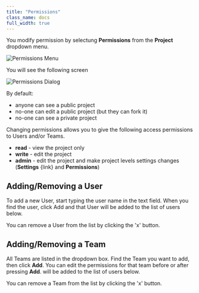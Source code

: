 ```yaml
---
title: "Permissions"
class_name: docs
full_width: true
---
```


You modify permission by selectung **Permissions** from the **Project** dropdown menu.

![Permissions Menu](docs/permissions-menu.png)

You will see the following screen

![Permissions Dialog](docs/permissions-dlg.png)

By default:

- anyone can see a public project
- no-one can edit a public project (but they can fork it)
- no-one can see a private project

Changing permissions allows you to give the following access permissions to Users and/or Teams.

- **read** - view the project only
- **write** - edit the project
- **admin** - edit the project and make project levels settings changes (**Settings** {link} and **Permissions**)

## Adding/Removing a User
To add a new User, start typing the user name in the text field. When you find the user, click Add and that User will be added to the list of users below.

You can remove a User from the list by clicking the 'x' button.

## Adding/Removing a Team
All Teams are listed in the dropdown box. Find the Team you want to add, then click **Add**. You can edit the permissions for that team before or after pressing **Add**. will be added to the list of users below.

You can remove a Team from the list by clicking the 'x' button.

